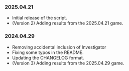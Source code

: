 ### 2025.04.21

- Initial release of the script.
- (Version 2) Adding results from the 2025.04.21 game.

### 2024.04.29

- Removing accidental inclusion of Investigator
- Fixing some typos in the README.
- Updating the CHANGELOG format.
- (Version 3) Adding results from the 2025.04.29 game.
